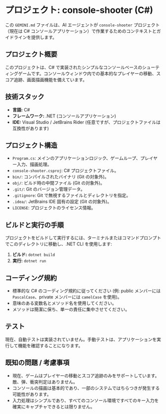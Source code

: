 # プロジェクト: console-shooter (C#)

この `GEMINI.md` ファイルは、AI エージェントが `console-shooter` プロジェクト（現在は C# コンソールアプリケーション）で作業するためのコンテキストとガイドラインを提供します。

## プロジェクト概要
このプロジェクトは、C# で実装されたシンプルなコンソールベースのシューティングゲームです。コンソールウィンドウ内での基本的なプレイヤーの移動、スコア追跡、画面描画機能を備えています。

## 技術スタック
- **言語:** C#
- **フレームワーク:** .NET (コンソールアプリケーション)
- **IDE:** Visual Studio / JetBrains Rider (任意ですが、プロジェクトファイルは互換性があります)

## プロジェクト構造
- `Program.cs`: メインのアプリケーションロジック、ゲームループ、プレイヤー入力、描画処理。
- `console-shooter.csproj`: C# プロジェクトファイル。
- `bin/`: コンパイルされたバイナリ (Git の対象外)。
- `obj/`: ビルド時の中間ファイル (Git の対象外)。
- `.git/`: Git のバージョン管理データ。
- `.gitignore`: Git で無視するファイルとディレクトリを指定。
- `.idea/`: JetBrains IDE 固有の設定 (Git の対象外)。
- `LICENSE`: プロジェクトのライセンス情報。

## ビルドと実行の手順
プロジェクトをビルドして実行するには、ターミナルまたはコマンドプロンプトでこのディレクトリに移動し、.NET CLI を使用します:

1.  **ビルド:** `dotnet build`
2.  **実行:** `dotnet run`

## コーディング規約
- 標準的な C# のコーディング規約に従ってください (例: public メンバーには `PascalCase`、private メンバーには `camelCase` を使用)。
- 意味のある変数名とメソッド名を使用してください。
- メソッドは簡潔に保ち、単一の責任に集中させてください。

## テスト
現在、自動テストは実装されていません。手動テストは、アプリケーションを実行して機能を確認することになります。

## 既知の問題 / 考慮事項
- 現在、ゲームはプレイヤーの移動とスコア追跡のみをサポートしています。敵、弾、衝突判定はありません。
- コンソールの描画は基本的であり、一部のシステムではちらつきが発生する可能性があります。
- 入力処理はシンプルであり、すべてのコンソール環境ですべてのキー入力を確実にキャプチャできるとは限りません。